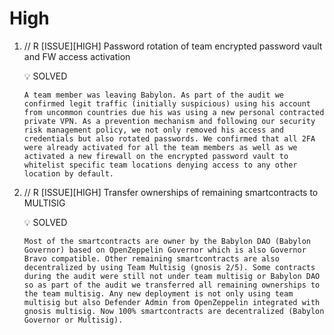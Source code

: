 # High

1. // R [ISSUE][HIGH] Password rotation of team encrypted password vault and FW access activation
    <aside>
    💡 SOLVED
    
    </aside>
    
    ```
    A team member was leaving Babylon. As part of the audit we confirmed legit traffic (initially suspicious) using his account from uncommon countries due his was using a new personal contracted private VPN. As a prevention mechanism and following our security risk management policy, we not only removed his access and credentials but also rotated passwords. We confirmed that all 2FA were already activated for all the team members as well as we activated a new firewall on the encrypted password vault to whitelist specific team locations denying access to any other location by default.
    ```
2. // R [ISSUE][HIGH] Transfer ownerships of remaining smartcontracts to MULTISIG
    <aside>
    💡 SOLVED
    
    </aside>
    
    ```
    Most of the smartcontracts are owner by the Babylon DAO (Babylon Governor) based on OpenZeppelin Governor which is also Governor Bravo compatible. Other remaining smartcontracts are also decentralized by using Team Multisig (gnosis 2/5). Some contracts during the audit were still not under team multisig or Babylon DAO so as part of the audit we transferred all remaining ownerships to the team multisig. Any new deployment is not only using team multisig but also Defender Admin from OpenZeppelin integrated with gnosis multisig. Now 100% smartcontracts are decentralized (Babylon Governor or Multisig).
    ```
